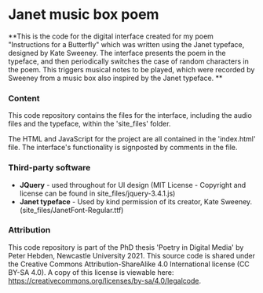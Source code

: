 # Janet music box poem

**This is the code for the digital interface created for my poem "Instructions for a Butterfly" which was written using the Janet typeface, designed by Kate Sweeney. The interface presents the poem in the typeface, and then periodically switches the case of random characters in the poem. This triggers musical notes to be played, which were recorded by Sweeney from a music box also inspired by the Janet typeface. **



### Content

This code repository contains the files for the interface, including the audio files and the typeface, within the 'site_files' folder. 

The HTML and JavaScript for the project are all contained in the 'index.html' file. The interface's functionality is signposted by comments in the file.



### Third-party software

- **JQuery** - used throughout for UI design (MIT License - Copyright and license can be found in site_files/jquery-3.4.1.js)
- **Janet typeface** - Used by kind permission of its creator, Kate Sweeney. (site_files/JanetFont-Regular.ttf)



### Attribution

This code repository is part of the PhD thesis 'Poetry in Digital Media' by Peter Hebden, Newcastle University 2021. This source code is shared under the Creative Commons Attribution-ShareAlike 4.0 International license (CC BY-SA 4.0). A copy of this license is viewable here: https://creativecommons.org/licenses/by-sa/4.0/legalcode.
